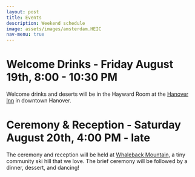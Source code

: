 ```yaml
---
layout: post
title: Events
description: Weekend schedule
image: assets/images/amsterdam.HEIC
nav-menu: true
---
```


# Welcome Drinks - Friday August 19th, 8:00 - 10:30 PM

Welcome drinks and deserts will be in the Hayward Room at the <a href="https://www.hanoverinn.com/">Hanover Inn</a> in downtown Hanover.

# Ceremony & Reception - Saturday August 20th, 4:00 PM - late

The ceremony and reception will be held at <a href="https://www.whaleback.com/">Whaleback Mountain</a>, a tiny community ski hill that we love. The brief ceremony will be followed by a dinner, dessert, and dancing! 
